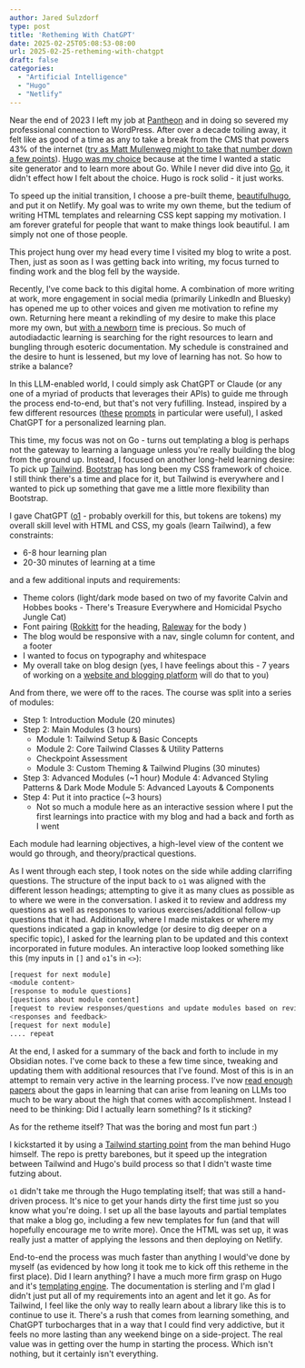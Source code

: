 ```yaml
---
author: Jared Sulzdorf
type: post
title: 'Retheming With ChatGPT'
date: 2025-02-25T05:08:53-08:00
url: 2025-02-25-retheming-with-chatgpt
draft: false
categories:
  - "Artificial Intelligence"
  - "Hugo"
  - "Netlify"
---
```


Near the end of 2023 I left my job at [Pantheon](https://pantheon.io/) and in doing so severed my professional connection to WordPress. After over a decade toiling away, it felt like as good of a time as any to take a break from the CMS that powers 43% of the internet ([try as Matt Mullenweg might to take that number down a few points](https://techcrunch.com/2025/01/11/matt-mullenweg-deactivates-wordpress-accounts-of-contributors-planning-a-fork/)). [Hugo was my choice](https://www.jsulz.com/2023/11/11/why-hugo-why-not-wordpress/) because at the time I wanted a static site generator and to learn more about Go. While I never did dive into [Go](https://go.dev/), it didn't effect how I felt about the choice. Hugo is rock solid - it just works. 

<!--more-->

To speed up the initial transition, I choose a pre-built theme, [beautifulhugo](https://github.com/imroc/beautifulhugo), and put it on Netlify. My goal was to write my own theme, but the tedium of writing HTML templates and relearning CSS kept sapping my motivation. I am forever grateful for people that want to make things look beautiful. I am simply not one of those people. 

This project hung over my head every time I visited my blog to write a post. Then, just as soon as I was getting back into writing, my focus turned to finding work and the blog fell by the wayside.

Recently, I've come back to this digital home. A combination of more writing at work, more engagement in social media (primarily LinkedIn and Bluesky) has opened me up to other voices and given me motivation to refine my own. Returning here meant a rekindling of my desire to make this place more my own, but [with a newborn](https://www.jsulz.com/2025-01-23-on-bravery-and-love/) time is precious. So much of autodiadactic learning is searching for the right resources to learn and bungling through esoteric documentation. My schedule is constrained and the desire to hunt is lessened, but my love of learning has not. So how to strike a balance?

In this LLM-enabled world, I could simply ask ChatGPT or Claude (or any one of a myriad of products that leverages their APIs) to guide me through the process end-to-end, but that's not very fufilling. Instead, inspired by a few different resources ([these](https://github.com/codedidit/learnanything) [prompts](https://www.reddit.com/r/ChatGPT/comments/1hjqq72/how_to_start_learning_anything_prompt_included/) in particular were useful), I asked ChatGPT for a personalized learning plan. 

This time, my focus was not on Go - turns out templating a blog is perhaps not the gateway to learning a language unless you're really building the blog from the ground up. Instead, I focused on another long-held learning desire: To pick up [Tailwind](https://tailwindcss.com/). [Bootstrap](https://getbootstrap.com/) has long been my CSS framework of choice. I still think there's a time and place for it, but Tailwind is everywhere and I wanted to pick up something that gave me a little more flexibility than Bootstrap. 

I gave ChatGPT ([o1](https://openai.com/o1/) - probably overkill for this, but tokens are tokens) my overall skill level with HTML and CSS, my goals (learn Tailwind), a few constraints: 
* 6-8 hour learning plan
* 20-30 minutes of learning at a time

and a few additional inputs and requirements: 
* Theme colors (light/dark mode based on two of my favorite Calvin and Hobbes books - There's Treasure Everywhere and Homicidal Psycho Jungle Cat)
* Font pairing ([Rokkitt](https://fonts.google.com/specimen/Rokkitt) for the heading, [Raleway](https://fonts.google.com/specimen/Raleway) for the body )
* The blog would be responsive with a nav, single column for content, and a footer
* I wanted to focus on typography and whitespace
* My overall take on blog design (yes, I have feelings about this - 7 years of working on a [website and blogging platform](https://www.lexblog.com/) will do that to you)

And from there, we were off to the races. The course was split into a series of modules:
* Step 1: Introduction Module (20 minutes)
* Step 2: Main Modules (3 hours)
    * Module 1: Tailwind Setup & Basic Concepts 
    * Module 2: Core Tailwind Classes & Utility Patterns
    * Checkpoint Assessment 
    * Module 3: Custom Theming & Tailwind Plugins (30 minutes)
* Step 3: Advanced Modules (~1 hour)
    Module 4: Advanced Styling Patterns & Dark Mode 
    Module 5: Advanced Layouts & Components
* Step 4: Put it into practice (~3 hours)
    * Not so much a module here as an interactive session where I put the first learnings into practice with my blog and had a back and forth as I went

Each module had learning objectives, a high-level view of the content we would go through, and theory/practical questions.

As I went through each step, I took notes on the side while adding clarrifing questions. The structure of the input back to `o1` was aligned with the different lesson headings; attempting to give it as many clues as possible as to where we were in the conversation. I asked it to review and address my questions as well as responses to various exercises/additional follow-up questions that it had. Additionally, where I made mistakes or where my questions indicated a gap in knowledge (or desire to dig deeper on a specific topic), I asked for the learning plan to be updated and this context incorporated in future modules. An interactive loop looked something like this (my inputs in `[]` and `o1`'s in `<>`): 

```bash
[request for next module]
<module content>
[response to module questions]
[questions about module content]
[request to review responses/questions and update modules based on review]
<responses and feedback>
[request for next module]
.... repeat
```
At the end, I asked for a summary of the back and forth to include in my Obsidian notes. I've come back to these a few time since, tweaking and updating them with additional resources that I've found. Most of this is in an attempt to remain very active in the learning process. I've now [read enough papers](https://huggingface.co/papers/2502.12447) about the gaps in learning that can arise from leaning on LLMs too much to be wary about the high that comes with accomplishment. Instead I need to be thinking: Did I actually learn something? Is it sticking?

As for the retheme itself? That was the boring and most fun part :) 

I kickstarted it by using a [Tailwind starting point](https://github.com/bep/hugo-starter-tailwind-basic) from the man behind Hugo himself. The repo is pretty barebones, but it speed up the integration between Tailwind and Hugo's build process so that I didn't waste time futzing about. 

`o1` didn't take me through the Hugo templating itself; that was still a hand-driven process. It's nice to get your hands dirty the first time just so you know what you're doing. I set up all the base layouts and partial templates that make a blog go, including a few new templates for fun (and that will hopefully encourage me to write more). Once the HTML was set up, it was really just a matter of applying the lessons and then deploying on Netlify. 

End-to-end the process was much faster than anything I would've done by myself (as evidenced by how long it took me to kick off this retheme in the first place). Did I learn anything? I have a much more firm grasp on Hugo and it's [templating engine](https://gohugo.io/templates/). The documentation is sterling and I'm glad I didn't just put all of my requirements into an agent and let it go. As for Tailwind, I feel like the only way to really learn about a library like this is to continue to use it. There's a rush that comes from learning something, and ChatGPT turbocharges that in a way that I could find very addictive, but it feels no more lasting than any weekend binge on a side-project. The real value was in getting over the hump in starting the process. Which isn't nothing, but it certainly isn't everything. 